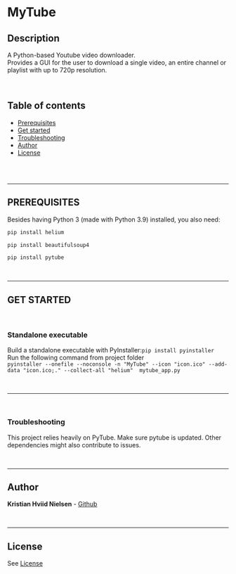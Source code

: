 # MyTube

## Description 

A Python-based Youtube video downloader. <br/>
Provides a GUI for the user to download a single video, an entire channel or playlist with up to 720p resolution.


<br/>

## Table of contents
- [Prerequisites](#prerequisites)
- [Get started](#get-started)
- [Troubleshooting](#troubleshooting)
- [Author](#author)
- [License](#license)

<br/>
<br/>

---

## PREREQUISITES
Besides having Python 3 (made with Python 3.9) installed, you also need:
```bash
pip install helium

pip install beautifulsoup4

pip install pytube
```

<br/>

---

## GET STARTED

<br/>

### **Standalone executable**
Build a standalone executable with PyInstaller:```pip install pyinstaller```<br/>
Run the following command from project folder<br/> ```pyinstaller --onefile --noconsole -n "MyTube" --icon "icon.ico" --add-data "icon.ico;." --collect-all "helium"  mytube_app.py```

<br/>

---

<br/>

### **Troubleshooting**
This project relies heavily on PyTube. Make sure pytube is updated. 
Other dependencies might also contribute to issues.

<br/>

---

## Author
**Kristian Hviid Nielsen** - [Github](https://github.com/kristianhnielsen)

<br/>

---

## License
See [License](https://github.com/kristianhnielsen/MyTube/edit/main/LICENSE)